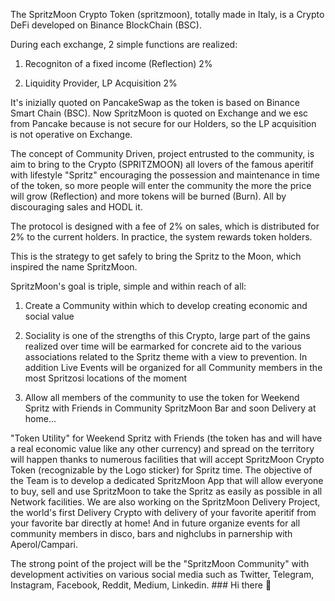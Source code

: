 The SpritzMoon Crypto Token (spritzmoon), totally made in Italy, is a Crypto DeFi developed on Binance BlockChain (BSC).

 

During each exchange, 2 simple functions are realized:

 

1) Recogniton of a fixed income (Reflection) 2%

 

2) Liquidity Provider, LP Acquisition 2%

 

It's inizially quoted on PancakeSwap as the token  is based on Binance Smart Chain (BSC). Now SpritzMoon is quoted on Exchange and we esc from Pancake because is not secure for our Holders, so the LP acquisition is not operative on Exchange.

 

The concept of Community Driven, project entrusted to the community, is aim to bring to the Crypto (SPRITZMOON) all lovers of the famous aperitif with lifestyle "Spritz" encouraging the possession and maintenance in time of the token, so more people will enter the community the more the price will grow (Reflection) and more tokens will be burned (Burn). All by discouraging sales and HODL it.

 

The protocol is designed with a fee of 2% on sales, which is distributed for 2% to the current holders. In practice, the system rewards token holders.


This is the strategy to get safely to bring the Spritz to the Moon, which inspired the name SpritzMoon.


SpritzMoon's goal is triple, simple and within reach of all:


1) Create a Community within which to develop creating economic and social value


2) Sociality is one of the strengths of this Crypto, large part of the gains realized over time  will be earmarked for concrete aid to the various associations related to the Spritz theme with a view to prevention. In addition Live Events will be organized for all Community members in the most Spritzosi locations of the moment


3) Allow all members of the community to use the token for Weekend Spritz with Friends in Community SpritzMoon Bar and soon Delivery at home...

 

 

 

"Token Utility" for Weekend Spritz with Friends (the token has and will have a real economic value like any other currency) and spread on the territory will happen thanks to numerous facilities that will accept SpritzMoon Crypto Token (recognizable by the Logo sticker) for Spritz time. The objective of the Team is to develop a dedicated SpritzMoon App that will allow everyone to buy, sell and use SpritzMoon to take the Spritz as easily as possible in all Network facilities. We are also working on the SpritzMoon Delivery Project, the world's first Delivery Crypto with delivery of your favorite aperitif from your favorite bar directly at home! And in future organize events for all community members in disco, bars and nighclubs in parnership with Aperol/Campari.

The strong point of the project will be the "SpritzMoon Community" with development activities on various social media such as Twitter, Telegram, Instagram, Facebook, Reddit, Medium, Linkedin. ### Hi there 👋

<!--
**Spritzmoon/SpritzMoon** is a ✨ _special_ ✨ repository because its `README.md` (this file) appears on your GitHub profile.


